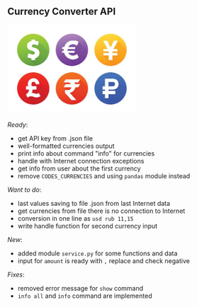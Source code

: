 ## Currency Converter API

<img src="img/currencies.jpg" style="height:200px">

*Ready*:
- get API key from .json file
- well-formatted currencies output
- print info about command "info" for currencies
- handle with Internet connection exceptions
- get info from user about the first currency
- remove `CODES_CURRENCIES` and using `pandas` module instead    

*Want to do*:
- last values saving to file .json from last Internet data
- get currencies from file there is no connection to Internet
- conversion in one line as `usd rub 11,15`
- write handle function for second currency input

*New*:  
- added module `service.py` for some functions and data  
- input for `amount` is ready with `,` replace and check negative  

*Fixes*:
- removed error message for `show` command  
- `info all` and `info` command are implemented  
